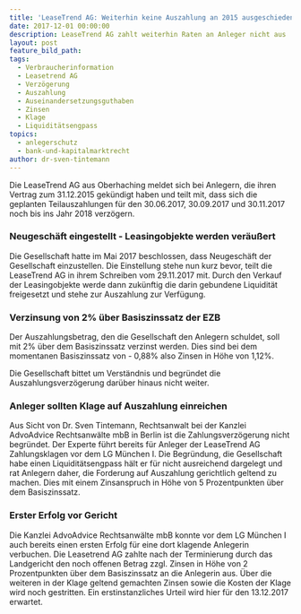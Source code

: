 ```yaml
---
title: 'LeaseTrend AG: Weiterhin keine Auszahlung an 2015 ausgeschiedene Anleger'
date: 2017-12-01 00:00:00
description: LeaseTrend AG zahlt weiterhin Raten an Anleger nicht aus
layout: post
feature_bild_path:
tags:
  - Verbraucherinformation
  - Leasetrend AG
  - Verzögerung
  - Auszahlung
  - Auseinandersetzungsguthaben
  - Zinsen
  - Klage
  - Liquiditätsengpass
topics:
  - anlegerschutz
  - bank-und-kapitalmarktrecht
author: dr-sven-tintemann
---
```



Die LeaseTrend AG aus Oberhaching meldet sich bei Anlegern, die ihren Vertrag zum 31.12.2015 gek&uuml;ndigt haben und teilt mit, dass sich die geplanten Teilauszahlungen f&uuml;r den 30.06.2017, 30.09.2017 und 30.11.2017 noch bis ins Jahr 2018 verz&ouml;gern.

### Neugesch&auml;ft eingestellt - Leasingobjekte werden ver&auml;u&szlig;ert

Die Gesellschaft hatte im Mai 2017 beschlossen, dass Neugesch&auml;ft der Gesellschaft einzustellen. Die Einstellung stehe nun kurz bevor, teilt die LeaseTrend AG in ihrem Schreiben vom 29.11.2017 mit. Durch den Verkauf der Leasingobjekte werde dann zuk&uuml;nftig die darin gebundene Liquidit&auml;t freigesetzt und stehe zur Auszahlung zur Verf&uuml;gung.

### Verzinsung von 2% &uuml;ber Basiszinssatz der EZB

Der Auszahlungsbetrag, den die Gesellschaft den Anlegern schuldet, soll mit 2% &uuml;ber dem Basiszinssatz verzinst werden. Dies sind bei dem momentanen Basiszinssatz von - 0,88% also Zinsen in H&ouml;he von 1,12%.

Die Gesellschaft bittet um Verst&auml;ndnis und begr&uuml;ndet die Auszahlungsverz&ouml;gerung dar&uuml;ber hinaus nicht weiter.

### Anleger sollten Klage auf Auszahlung einreichen

Aus Sicht von Dr. Sven Tintemann, Rechtsanwalt bei der Kanzlei AdvoAdvice Rechtsanw&auml;lte mbB in Berlin ist die Zahlungsverz&ouml;gerung nicht begr&uuml;ndet. Der Experte f&uuml;hrt bereits f&uuml;r Anleger der LeaseTrend AG Zahlungsklagen vor dem LG M&uuml;nchen I. Die Begr&uuml;ndung, die Gesellschaft habe einen Liquidit&auml;tsengpass h&auml;lt er f&uuml;r nicht ausreichend dargelegt und rat Anlegern daher, die Forderung auf Auszahlung gerichtlich geltend zu machen. Dies mit einem Zinsanspruch in H&ouml;he von 5 Prozentpunkten &uuml;ber dem Basiszinssatz.

### Erster Erfolg vor Gericht

Die Kanzlei AdvoAdvice Rechtsanw&auml;lte mbB konnte vor dem LG M&uuml;nchen I auch bereits einen ersten Erfolg f&uuml;r eine dort klagende Anlegerin verbuchen. Die Leasetrend AG zahlte nach der Terminierung durch das Landgericht den noch offenen Betrag zzgl. Zinsen in H&ouml;he von 2 Prozentpunkten &uuml;ber dem Basiszinssatz an die Anlegerin aus. &Uuml;ber die weiteren in der Klage geltend gemachten Zinsen sowie die Kosten der Klage wird noch gestritten. Ein erstinstanzliches Urteil wird hier f&uuml;r den 13.12.2017 erwartet.

&nbsp;
